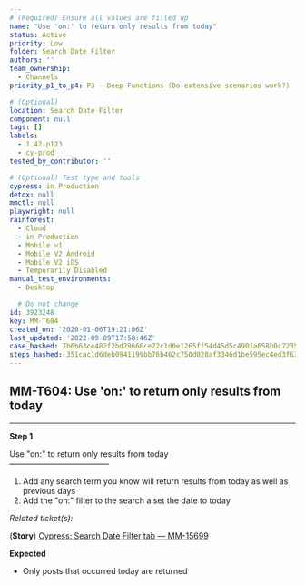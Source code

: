 ```yaml
---
# (Required) Ensure all values are filled up
name: "Use 'on:' to return only results from today"
status: Active
priority: Low
folder: Search Date Filter
authors: ''
team_ownership:
  - Channels
priority_p1_to_p4: P3 - Deep Functions (Do extensive scenarios work?)

# (Optional)
location: Search Date Filter
component: null
tags: []
labels:
  - 1.42-p123
  - cy-prod
tested_by_contributor: ''

# (Optional) Test type and tools
cypress: in Production
detox: null
mmctl: null
playwright: null
rainforest:
  - Cloud
  - in Production
  - Mobile v1
  - Mobile V2 Android
  - Mobile V2 iOS
  - Temporarily Disabled
manual_test_environments:
  - Desktop

  # Do not change
id: 3923248
key: MM-T604
created_on: '2020-01-06T19:21:06Z'
last_updated: '2022-09-09T17:58:46Z'
case_hashed: 7b6b63ce482f2bd29666ce72c1d0e1265ff54d45d5c4901a658b0c7235fb88b0394ed278d4749d5b27b9d36d4e703973
steps_hashed: 351cac1d6deb0941199bb76b462c750d028af3346d1be595ec4ed3f636a4148403ea82ff4d654e777df6a1123147f0ad
---
```


<!-- (Auto-generated) Based on frontmatter's "key" and "name" -->

## MM-T604: Use 'on:' to return only results from today

---

**Step 1**

Use "on:" to return only results from today\
–––––––––––––––––––––––––

1. Add any search term you know will return results from today as well as previous days
2. Add the "on:" filter to the search a set the date to today

_Related ticket(s):_

(**Story**) [Cypress: Search Date Filter tab — MM-15699](https://mattermost.atlassian.net/browse/MM-15699)

**Expected**

- Only posts that occurred today are returned
